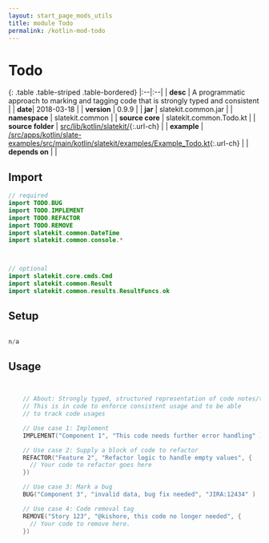 ```yaml
---
layout: start_page_mods_utils
title: module Todo
permalink: /kotlin-mod-todo
---
```


# Todo

{: .table .table-striped .table-bordered}
|:--|:--|
| **desc** | A programmatic approach to marking and tagging code that is strongly typed and consistent | 
| **date**| 2018-03-18 |
| **version** | 0.9.9  |
| **jar** | slatekit.common.jar  |
| **namespace** | slatekit.common  |
| **source core** | slatekit.common.Todo.kt  |
| **source folder** | [src/lib/kotlin/slatekit/](https://github.com/code-helix/slatekit/tree/master/src/lib/kotlin/slatekit/){:.url-ch}  |
| **example** | [/src/apps/kotlin/slate-examples/src/main/kotlin/slatekit/examples/Example_Todo.kt](https://github.com/code-helix/slatekit/tree/master/src/lib/kotlin/slatekit-examples/src/main/kotlin/slatekit/examples/Example_Todo.kt){:.url-ch} |
| **depends on** |   |

## Import
```kotlin 
// required 
import TODO.BUG
import TODO.IMPLEMENT
import TODO.REFACTOR
import TODO.REMOVE
import slatekit.common.DateTime
import slatekit.common.console.*



// optional 
import slatekit.core.cmds.Cmd
import slatekit.common.Result
import slatekit.common.results.ResultFuncs.ok


```

## Setup
```kotlin

n/a

```

## Usage
```kotlin


    // About: Strongly typed, structured representation of code notes/tasks
    // This is in code to enforce consistent usage and to be able
    // to track code usages

    // Use case 1: Implement
    IMPLEMENT("Component 1", "This code needs further error handling" )

    // Use case 2: Supply a block of code to refactor
    REFACTOR("Feature 2", "Refactor logic to handle empty values", {
      // Your code to refactor goes here
    })

    // Use case 3: Mark a bug
    BUG("Component 3", "invalid data, bug fix needed", "JIRA:12434" )

    // Use case 4: Code removal tag
    REMOVE("Story 123", "@kishore, this code no longer needed", {
      // Your code to remove here.
    })
    

```

